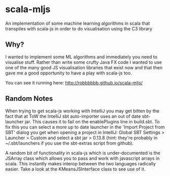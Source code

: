 # scala-mljs
An implementation of some machine learning algorithms in scala that transpiles with scala-js in order to do visualisation using the C3 library

## Why?

I wanted to implement some ML algorithms and immediately you need to visualise stuff. Rather than write some crufty Java FX code I wanted to use one of the many good JS visualisation libraries that exist now and that then gave me a good opportunity to have a play with scala-js too.

You can see it running here: http://robbbbbb.github.io/scala-mljs/

## Random Notes

When trying to get scala-js working with IntelliJ you may get bitten by the fact that at ToW the IntelliJ sbt auto-importer uses an out of date sbt-launcher jar. This causes it to fail on the enablePlugins line in build.sbt. To fix this you can select a more up to date launcher in the 'Import Project from SBT' dialog you get when opening a project in IntelliJ: Global SBT Settings > Launcher > Custom and select a sbt jar > 0.13.8 (hint: they're probably in ~/.sbt/launchers if you use the sbt-extras script from github).

A random bit of functionality in scala-js which is under-documented is the JSArray class which allows you to pass and work with javascript arrays in scala. This instantly makes interop between the two languages radically easier. Take a look at the KMeansJSInterface class to see use of it.
